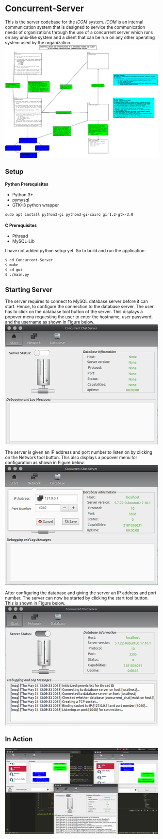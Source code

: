 # Concurrent-Server
This is the server codebase for the *iCOM* system. *iCOM* is an internal communication system 
that is designed to service the communication needs of organizations through the use of a 
concurrent server which runs on any unix-like system and a client that can be run on any 
other operating system used by the organization. 
![Conceptual design](img/Diagram1.png)

## Setup
#### Python Prerequisites
* Python 3+
* pymysql
* GTK+3 python wrapper
```
sudo apt install python3-gi python3-gi-cairo gir1.2-gtk-3.0
```
#### C Prerequisites
* Pthread
* MySQL-Lib

I have not added python setup yet. So to build and run the application:
```
$ cd Concurrent-Server
$ make
$ cd gui
$ ./main.py
```

## Starting Server
The server requires to connect to MySQL database server before it can start. Hence, to configure the connection to the database server. The user has to click on the database tool button of the server. This displays a popover menu requesting the user to enter the hostname, user password, and the username as shown in Figure below.
![Initial Server View](img/intial.png)

The server is given an IP address and port number to listen on by clicking on the Network tool button. This also displays a popover menu for configuration as shown in Figure below.
![Config IP](img/confserver.png)

After configuring the database and giving the server an IP address and port number. The server can now be started by clicking the start tool button. This is shown in Figure below.
![Started Server](img/serverstart.png)

## In Action
![two users on the system](img/FINAL_VIEW.png)
